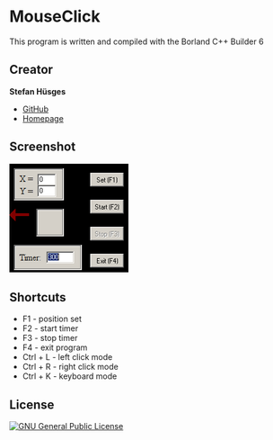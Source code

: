 MouseClick
==========

This program is written and compiled with the Borland C++ Builder 6

## Creator

**Stefan Hüsges**

* [GitHub][1]
* [Homepage][2]
 
## Screenshot

![](screenshot.png)

## Shortcuts

* F1 - position set
* F2 - start timer
* F3 - stop timer
* F4 - exit program
* Ctrl + L - left click mode
* Ctrl + R - right click mode
* Ctrl + K - keyboard mode

## License
[![GNU General Public License](http://www.gnu.org/graphics/gplv3-127x51.png)][3]


[1]: https://github.com/tronsha
[2]: http://www.mpcx.net
[3]: http://www.gnu.org/licenses/gpl-3.0
